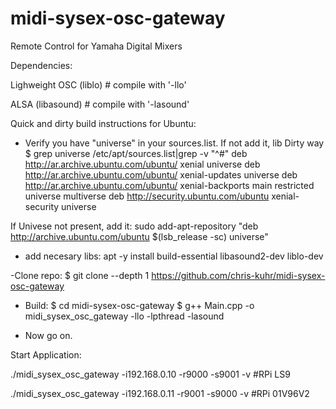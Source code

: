 midi-sysex-osc-gateway
======================

Remote Control for Yamaha Digital Mixers


Dependencies:

Lighweight OSC (liblo)  # compile with '-llo'

ALSA (libasound)	# compile with '-lasound'

Quick and dirty build instructions for Ubuntu:
- Verify you have "universe" in your sources.list. If not add it, lib
Dirty way
$ grep universe /etc/apt/sources.list|grep -v "^#"
deb http://ar.archive.ubuntu.com/ubuntu/ xenial universe
deb http://ar.archive.ubuntu.com/ubuntu/ xenial-updates universe
deb http://ar.archive.ubuntu.com/ubuntu/ xenial-backports main restricted universe multiverse
deb http://security.ubuntu.com/ubuntu xenial-security universe

If Univese not present, add it:
sudo add-apt-repository "deb http://archive.ubuntu.com/ubuntu $(lsb_release -sc) universe"

- add necesary libs:
apt -y install build-essential libasound2-dev liblo-dev 

-Clone repo:
$ git clone --depth 1 https://github.com/chris-kuhr/midi-sysex-osc-gateway

- Build:
$ cd midi-sysex-osc-gateway
$ g++ Main.cpp -o midi_sysex_osc_gateway -llo -lpthread -lasound

- Now go on.

Start Application:

./midi_sysex_osc_gateway -i192.168.0.10 -r9000 -s9001 -v 	#RPi LS9

./midi_sysex_osc_gateway -i192.168.0.11 -r9001 -s9000 -v	#RPi 01V96V2
